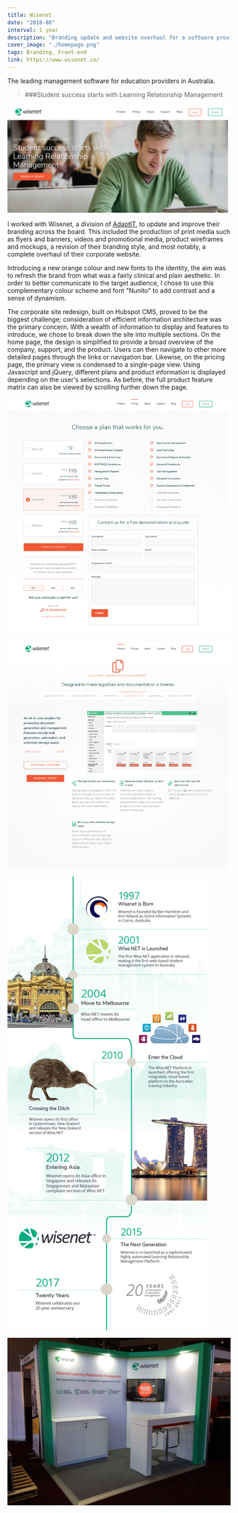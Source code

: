 ```yaml
---
title: Wisenet
date: "2018-08"
interval: 1 year
description: "Branding update and website overhaul for a software provider"
cover_image: "./homepage.png"
tags: Branding, Front-end
link: https://www.wisenet.co/
---
```


The leading management software for education providers in Australia.
> ###Student success starts with Learning Relationship Management

![Wisenet Homepage](./homepage.png)

I worked with Wisenet, a division of [AdaptIT](https://www.adaptit.co.za/homepage), to update and improve their branding across the board. This included the production of print media such as flyers and banners, videos and promotional media, product wireframes and mockups, a revision of their branding style, and most notably, a complete overhaul of their corporate website.

Introducing a new orange colour and new fonts to the identity, the aim was to refresh the brand from what was a fairly clinical and plain aesthetic. In order to better communicate to the target audience, I chose to use this complementary colour scheme and font "Nunito" to add contrast and a sense of dynamism.

The corporate site redesign, built on Hubspot CMS, proved to be the biggest challenge; consideration of efficient information architecture was the primary concern. With a wealth of information to display and features to introduce, we chose to break down the site into multiple sections. On the home page, the design is simplified to provide a broad overview of the company, support, and the product. Users can then navigate to other more detailed pages through the links or navigation bar. Likewise, on the pricing page, the primary view is condensed to a single-page view. Using Javascript and jQuery, different plans and product information is displayed depending on the user's selections. As before, the full product feature matrix can also be viewed by scrolling further down the page.

![Wisenet Pricing Page](./pricing.png)

![Wisenet Feature Page](./feature.png)

![Wisenet Timeline](./wisenetTimeline.jpg)

![Wisenet Stand](./stand.jpg)
